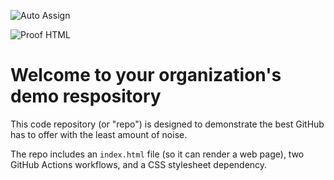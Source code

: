 ![Auto Assign](https://github.com/sportify-shop-com/ideal-barnacle-demo-repository/actions/workflows/auto-assign.yml/badge.svg)

![Proof HTML](https://github.com/sportify-shop-com/ideal-barnacle-demo-repository/actions/workflows/proof-html.yml/badge.svg)

# Welcome to your organization's demo respository
This code repository (or "repo") is designed to demonstrate the best GitHub has to offer with the least amount of noise.

The repo includes an `index.html` file (so it can render a web page), two GitHub Actions workflows, and a CSS stylesheet dependency.
